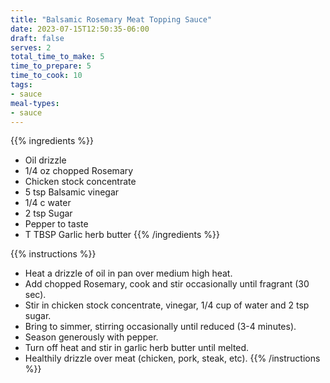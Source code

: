 ```yaml
---
title: "Balsamic Rosemary Meat Topping Sauce"
date: 2023-07-15T12:50:35-06:00
draft: false
serves: 2
total_time_to_make: 5
time_to_prepare: 5
time_to_cook: 10
tags:
- sauce
meal-types:
- sauce
---
```


{{% ingredients %}}
- Oil drizzle
- 1/4 oz chopped Rosemary
- Chicken stock concentrate
- 5 tsp Balsamic vinegar
- 1/4 c water
- 2 tsp Sugar
- Pepper to taste
- T TBSP Garlic herb butter
{{% /ingredients %}}

{{% instructions %}}
- Heat a drizzle of oil in pan over medium high heat.
- Add chopped Rosemary, cook and stir occasionally until fragrant (30 sec).
- Stir in chicken stock concentrate, vinegar, 1/4 cup of water and 2 tsp sugar.
- Bring to simmer, stirring occasionally until reduced (3-4 minutes).
- Season generously with pepper.
- Turn off heat and stir in garlic herb butter until melted.
- Healthily drizzle over meat (chicken, pork, steak, etc).
{{% /instructions %}}
